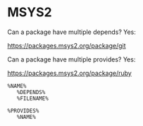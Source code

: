 # MSYS2

Can a package have multiple depends? Yes:

https://packages.msys2.org/package/git

Can a package have multiple provides? Yes:

https://packages.msys2.org/package/ruby

~~~
%NAME%
   %DEPENDS%
   %FILENAME%

%PROVIDES%
   %NAME%
~~~
